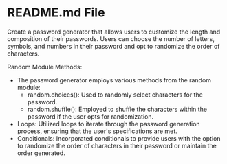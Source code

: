 # **README.md File**<br>
Create a password generator that allows users to customize the length and composition of their passwords. Users can choose the number of letters, symbols, and numbers in their password and opt to randomize the order of characters.<br>

Random Module Methods:
- The password generator employs various methods from the random module:
    - random.choices(): Used to randomly select characters for the password.
    - random.shuffle(): Employed to shuffle the characters within the password if the user opts for randomization.
- Loops: Utilized loops to iterate through the password generation process, ensuring that the user's specifications are met.
- Conditionals: Incorporated conditionals to provide users with the option to randomize the order of characters in their password or maintain the order generated.